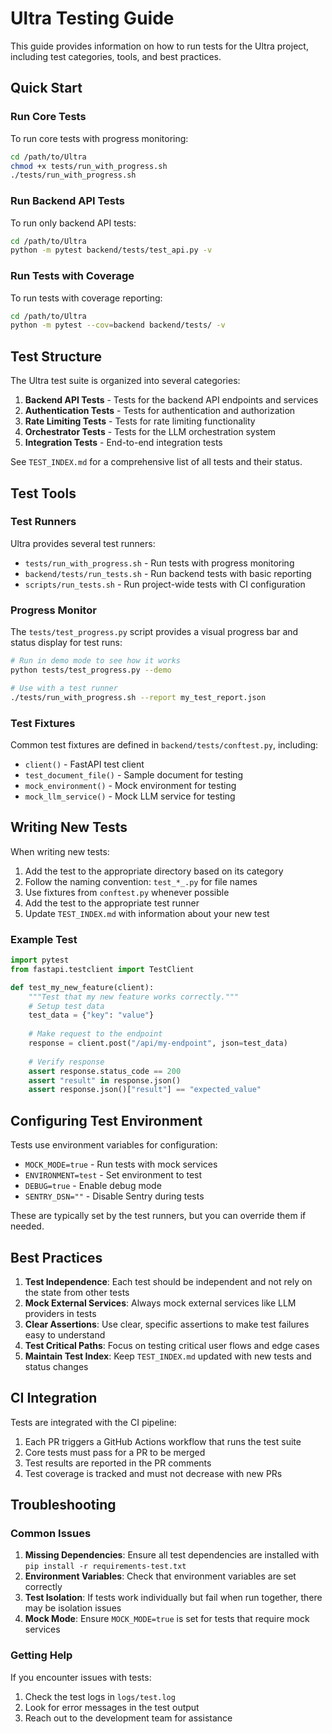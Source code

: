 # Ultra Testing Guide

This guide provides information on how to run tests for the Ultra project, including test categories, tools, and best practices.

## Quick Start

### Run Core Tests

To run core tests with progress monitoring:

```bash
cd /path/to/Ultra
chmod +x tests/run_with_progress.sh
./tests/run_with_progress.sh
```

### Run Backend API Tests

To run only backend API tests:

```bash
cd /path/to/Ultra
python -m pytest backend/tests/test_api.py -v
```

### Run Tests with Coverage

To run tests with coverage reporting:

```bash
cd /path/to/Ultra
python -m pytest --cov=backend backend/tests/ -v
```

## Test Structure

The Ultra test suite is organized into several categories:

1. **Backend API Tests** - Tests for the backend API endpoints and services
2. **Authentication Tests** - Tests for authentication and authorization
3. **Rate Limiting Tests** - Tests for rate limiting functionality
4. **Orchestrator Tests** - Tests for the LLM orchestration system
5. **Integration Tests** - End-to-end integration tests

See `TEST_INDEX.md` for a comprehensive list of all tests and their status.

## Test Tools

### Test Runners

Ultra provides several test runners:

- `tests/run_with_progress.sh` - Run tests with progress monitoring
- `backend/tests/run_tests.sh` - Run backend tests with basic reporting
- `scripts/run_tests.sh` - Run project-wide tests with CI configuration

### Progress Monitor

The `tests/test_progress.py` script provides a visual progress bar and status display for test runs:

```bash
# Run in demo mode to see how it works
python tests/test_progress.py --demo

# Use with a test runner
./tests/run_with_progress.sh --report my_test_report.json
```

### Test Fixtures

Common test fixtures are defined in `backend/tests/conftest.py`, including:

- `client()` - FastAPI test client
- `test_document_file()` - Sample document for testing
- `mock_environment()` - Mock environment for testing
- `mock_llm_service()` - Mock LLM service for testing

## Writing New Tests

When writing new tests:

1. Add the test to the appropriate directory based on its category
2. Follow the naming convention: `test_*_.py` for file names
3. Use fixtures from `conftest.py` whenever possible
4. Add the test to the appropriate test runner
5. Update `TEST_INDEX.md` with information about your new test

### Example Test

```python
import pytest
from fastapi.testclient import TestClient

def test_my_new_feature(client):
    """Test that my new feature works correctly."""
    # Setup test data
    test_data = {"key": "value"}
    
    # Make request to the endpoint
    response = client.post("/api/my-endpoint", json=test_data)
    
    # Verify response
    assert response.status_code == 200
    assert "result" in response.json()
    assert response.json()["result"] == "expected_value"
```

## Configuring Test Environment

Tests use environment variables for configuration:

- `MOCK_MODE=true` - Run tests with mock services
- `ENVIRONMENT=test` - Set environment to test
- `DEBUG=true` - Enable debug mode
- `SENTRY_DSN=""` - Disable Sentry during tests

These are typically set by the test runners, but you can override them if needed.

## Best Practices

1. **Test Independence**: Each test should be independent and not rely on the state from other tests
2. **Mock External Services**: Always mock external services like LLM providers in tests
3. **Clear Assertions**: Use clear, specific assertions to make test failures easy to understand
4. **Test Critical Paths**: Focus on testing critical user flows and edge cases
5. **Maintain Test Index**: Keep `TEST_INDEX.md` updated with new tests and status changes

## CI Integration

Tests are integrated with the CI pipeline:

1. Each PR triggers a GitHub Actions workflow that runs the test suite
2. Core tests must pass for a PR to be merged
3. Test results are reported in the PR comments
4. Test coverage is tracked and must not decrease with new PRs

## Troubleshooting

### Common Issues

1. **Missing Dependencies**: Ensure all test dependencies are installed with `pip install -r requirements-test.txt`
2. **Environment Variables**: Check that environment variables are set correctly
3. **Test Isolation**: If tests work individually but fail when run together, there may be isolation issues
4. **Mock Mode**: Ensure `MOCK_MODE=true` is set for tests that require mock services

### Getting Help

If you encounter issues with tests:

1. Check the test logs in `logs/test.log`
2. Look for error messages in the test output
3. Reach out to the development team for assistance